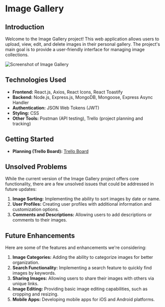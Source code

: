 # Image Gallery

## Introduction

Welcome to the Image Gallery project! This web application allows users to upload, view, edit, and delete images in their personal gallery. The project's main goal is to provide a user-friendly interface for managing image collections.

![Screenshot of Image Gallery](screenshot.png)

## Technologies Used

- **Frontend:** React.js, Axios, React Icons, React Toastify
- **Backend:** Node.js, Express.js, MongoDB, Mongoose, Express Async Handler
- **Authentication:** JSON Web Tokens (JWT)
- **Styling:** CSS
- **Other Tools:** Postman (API testing), Trello (project planning and tracking)

## Getting Started

- **Planning (Trello Board):** [Trello Board]([https://trello.com/link-to-your-trello-board](https://trello.com/b/iQeocnNY/fardus-image-gallery))

## Unsolved Problems

While the current version of the Image Gallery project offers core functionality, there are a few unsolved issues that could be addressed in future updates:

1. **Image Sorting:** Implementing the ability to sort images by date or name.
2. **User Profiles:** Creating user profiles with additional information and customization options.
3. **Comments and Descriptions:** Allowing users to add descriptions or comments to their images.

## Future Enhancements

Here are some of the features and enhancements we're considering:

1. **Image Categories:** Adding the ability to categorize images for better organization.
2. **Search Functionality:** Implementing a search feature to quickly find images by keywords.
3. **Sharing Images:** Allowing users to share their images with others via unique links.
4. **Image Editing:** Providing basic image editing capabilities, such as cropping and resizing.
5. **Mobile Apps:** Developing mobile apps for iOS and Android platforms.
